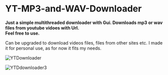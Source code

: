 # YT-MP3-and-WAV-Downloader
<b>Just a simple multithreaded downloader with Gui. Downloads mp3 or wav files from youtube vidoes with Url.</b> 
<br><b>Feel free to use.</b></br>

Can be upgraded to download videos files, files from other sites etc. I made it for personal use, as for now it fits my needs.

![YTDownloader](https://user-images.githubusercontent.com/128391785/227030886-fb5ad2c2-4575-4d3c-8985-47874193cfc4.png)

![YTDdownloader3](https://user-images.githubusercontent.com/128391785/227030831-2eb9f082-03d8-4e5a-8f22-6ab4dc9bb276.png)
